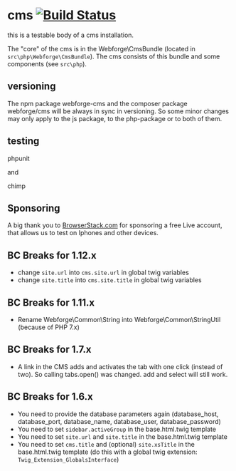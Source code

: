 # cms [![Build Status](https://travis-ci.org/webforge-labs/cms.svg?branch=master)](https://travis-ci.org/webforge-labs/cms)

this is a testable body of a cms installation.

The "core" of the cms is in the Webforge\CmsBundle (located in `src\php\Webforge\CmsBundle`). The cms consists of this bundle and some components (see `src\php`).

## versioning

The npm package webforge-cms and the composer package webforge/cms will be always in sync in versioning. So some minor changes may only apply to the js package, to the php-package or to both of them.

## testing

phpunit

and

chimp

## Sponsoring

A big thank you to [BrowserStack.com](https://www.browserstack.com) for sponsoring a free Live account, that allows us to test on Iphones and other devices.

## BC Breaks for 1.12.x

- change `site.url` into `cms.site.url` in global twig variables
- change `site.title` into `cms.site.title` in global twig variables

## BC Breaks for 1.11.x

- Rename Webforge\Common\String into Webforge\Common\StringUtil (because of PHP 7.x)

## BC Breaks for 1.7.x

- A link in the CMS adds and activates the tab with one click (instead of two). So calling tabs.open() was changed. add and select will still work.

## BC Breaks for 1.6.x

- You need to provide the database parameters again (database_host, database_port, database_name, database_user, database_password)
- You need to set `sidebar.activeGroup` in the base.html.twig template
- You need to set `site.url` and `site.title` in the base.html.twig template
- You need to set `cms.title` and (optional) `site.xsTitle` in the base.html.twig template (do this with a global twig extension: `Twig_Extension_GlobalsInterface`)
